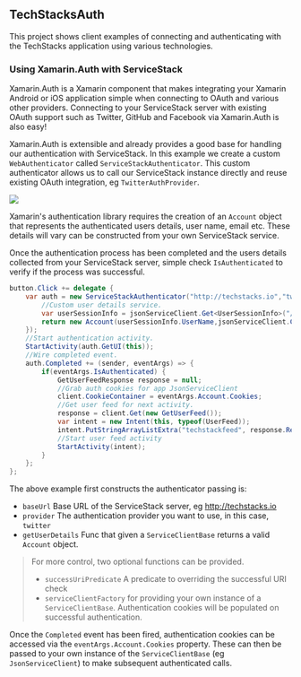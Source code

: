 ## TechStacksAuth
This project shows client examples of connecting and authenticating with the TechStacks application using various technologies.

### Using Xamarin.Auth with ServiceStack

Xamarin.Auth is a Xamarin component that makes integrating your Xamarin Android or iOS application simple when connecting to OAuth and various other providers. Connecting to your ServiceStack server with existing OAuth support such as Twitter, GitHub and Facebook via Xamarin.Auth is also easy!

Xamarin.Auth is extensible and already provides a good base for handling our authentication with ServiceStack. In this example we create a custom `WebAuthenticator` called `ServiceStackAuthenticator`. This custom authenticator allows us to call our ServiceStack instance directly and reuse existing OAuth integration, eg `TwitterAuthProvider`.

![](https://github.com/ServiceStack/Assets/raw/master/img/apps/TechStacks/xamarin-android-auth-demo.gif)

Xamarin's authentication library requires the creation of an `Account` object that represents the authenticated users details, user name, email etc. These details will vary can be constructed from your own ServiceStack service.

Once the authentication process has been completed and the users details collected from your ServiceStack server, simple check `IsAuthenticated` to verify if the process was successful.

``` csharp
button.Click += delegate {
	var auth = new ServiceStackAuthenticator("http://techstacks.io","twitter",(jsonServiceClient) => {
		//Custom user details service.
		var userSessionInfo = jsonServiceClient.Get<UserSessionInfo>("/my-session");
		return new Account(userSessionInfo.UserName,jsonServiceClient.CookieContainer);
	});
	//Start authentication activity.
	StartActivity(auth.GetUI(this));
	//Wire completed event.
	auth.Completed += (sender, eventArgs) => {
		if(eventArgs.IsAuthenticated) {
			GetUserFeedResponse response = null;
			//Grab auth cookies for app JsonServiceClient
			client.CookieContainer = eventArgs.Account.Cookies;
			//Get user feed for next activity.
			response = client.Get(new GetUserFeed());
			var intent = new Intent(this, typeof(UserFeed));
			intent.PutStringArrayListExtra("techstackfeed", response.Results.Select(x => x.Name).ToList());
			//Start user feed activity
			StartActivity(intent);
		}
	};
};
```

The above example first constructs the authenticator passing is:

- `baseUrl` Base URL of the ServiceStack server, eg http://techstacks.io
- `provider` The authentication provider you want to use, in this case, `twitter`
- `getUserDetails` Func that given a `ServiceClientBase` returns a valid `Account` object.

> For more control, two optional functions can be provided.
>  - `successUriPredicate` A predicate to overriding the successful URI check
>  - `serviceClientFactory` for providing your own instance of a `ServiceClientBase`. Authentication cookies will be populated on successful authentication.

Once the `Completed` event has been fired, authentication cookies can be accessed via the `eventArgs.Account.Cookies` property. These can then be passed to your own instance of the `ServiceClientBase` (eg `JsonServiceClient`) to make subsequent authenticated calls.